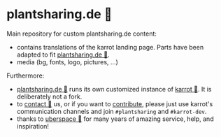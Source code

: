 # plantsharing.de 🌱

Main repository for custom plantsharing.de content:

 - contains translations of the karrot landing page. Parts have been adapted to fit [plantsharing.de 🌱](plantsharing.de).
 - media (bg, fonts, logo, pictures, …)


Furthermore:

 - [plantsharing.de 🌱](plantsharing.de) runs its own customized instance of [karrot 🥕](https://github.com/yunity/karrot-frontend/). It is deliberately not a fork.
 - to [contact 💬](https://github.com/yunity/karrot-frontend/blob/02cb0bb01e46d4815a1267a2c1229ec16ff690af/docs/README.md) us, or if you want to [contribute](https://github.com/yunity/karrot-frontend/blob/master/CONTRIBUTE.md), please just use karrot's communication channels and join ``#plantsharing`` and ``#karrot-dev``.
 - thanks to [uberspace 🚀](https://uberspace.de) for many years of amazing service, help, and inspiration!

